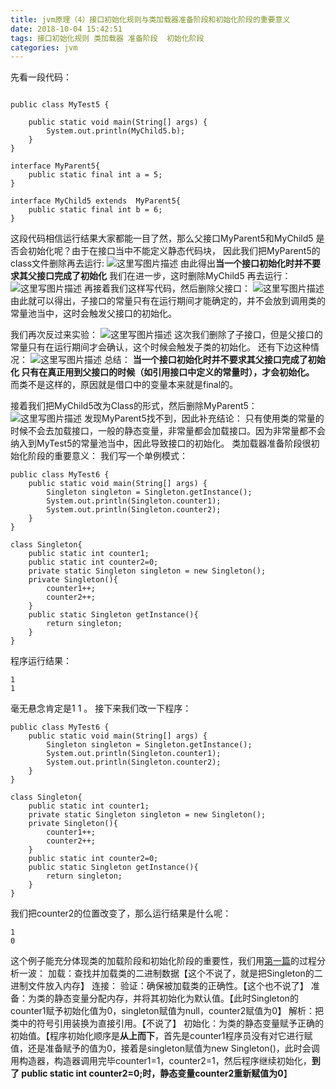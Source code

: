 ```yaml
---
title: jvm原理（4）接口初始化规则与类加载器准备阶段和初始化阶段的重要意义
date: 2018-10-04 15:42:51
tags: 接口初始化规则 类加载器 准备阶段  初始化阶段
categories: jvm
---
```


先看一段代码：

```

public class MyTest5 {

    public static void main(String[] args) {
        System.out.println(MyChild5.b);
    }
}

interface MyParent5{
    public static final int a = 5;
}

interface MyChild5 extends  MyParent5{
    public static final int b = 6;
}
```
这段代码相信运行结果大家都能一目了然，那么父接口MyParent5和MyChild5 是否会初始化呢？由于在接口当中不能定义静态代码块， 因此我们把MyParent5的class文件删除再去运行:
![这里写图片描述](20180226203540320.png)
由此得出**当一个接口初始化时并不要求其父接口完成了初始化**
我们在进一步，这时删除MyChild5 再去运行：
![这里写图片描述](20180226203917865.png)
再接着我们这样写代码，然后删除父接口：
![这里写图片描述](20180226204806352.png)
由此就可以得出，子接口的常量只有在运行期间才能确定的，并不会放到调用类的常量池当中，这时会触发父接口的初始化。

我们再次反过来实验：
![这里写图片描述](20180226205349612.png)
这次我们删除了子接口，但是父接口的常量只有在运行期间才会确认，这个时候会触发子类的初始化。
还有下边这种情况：
![这里写图片描述](20180226211138725.png)
总结：
**当一个接口初始化时并不要求其父接口完成了初始化
只有在真正用到父接口的时候（如引用接口中定义的常量时），才会初始化。** 而类不是这样的，原因就是借口中的变量本来就是final的。

接着我们把MyChild5改为Class的形式，然后删除MyParent5：
![这里写图片描述](20180303133036525.png)
发现MyParent5找不到，因此补充结论：
只有使用类的常量的时候不会去加载接口，一般的静态变量，非常量都会加载接口。因为非常量都不会纳入到MyTest5的常量池当中，因此导致接口的初始化。
类加载器准备阶段很初始化阶段的重要意义：
我们写一个单例模式：

```
public class MyTest6 {
    public static void main(String[] args) {
        Singleton singleton = Singleton.getInstance();
        System.out.println(Singleton.counter1);
        System.out.println(Singleton.counter2);
    }
}

class Singleton{
    public static int counter1;
    public static int counter2=0;
    private static Singleton singleton = new Singleton();
    private Singleton(){
        counter1++;
        counter2++;
    }
    public static Singleton getInstance(){
        return singleton;
    }
}
```

程序运行结果：
```
1
1
```
毫无悬念肯定是1 1 。
接下来我们改一下程序：

```
public class MyTest6 {
    public static void main(String[] args) {
        Singleton singleton = Singleton.getInstance();
        System.out.println(Singleton.counter1);
        System.out.println(Singleton.counter2);
    }
}

class Singleton{
    public static int counter1;
    private static Singleton singleton = new Singleton();
    private Singleton(){
        counter1++;
        counter2++;
    }
    public static int counter2=0;
    public static Singleton getInstance(){
        return singleton;
    }
}

```
我们把counter2的位置改变了，那么运行结果是什么呢：

```
1
0
```
这个例子能充分体现类的加载阶段和初始化阶段的重要性，我们用[第一篇](http://blog.csdn.net/wzq6578702/article/details/79369460)的过程分析一波：
加载：查找并加载类的二进制数据【这个不说了，就是把Singleton的二进制文件放入内存】
连接：
验证：确保被加载类的正确性。【这个也不说了】
准备：为类的静态变量分配内存，并将其初始化为默认值。【此时Singleton的counter1赋予初始化值为0，singleton赋值为null，counter2赋值为0】
解析：把类中的符号引用装换为直接引用。【不说了】
初始化：为类的静态变量赋予正确的初始值。【程序初始化顺序是**从上而下**，首先是counter1程序员没有对它进行赋值，还是准备赋予的值为0，接着是singleton赋值为new Singleton()，此时会调用构造器，构造器调用完毕counter1=1，counter2=1，然后程序继续初始化，**到了 public static int counter2=0;时，静态变量counter2重新赋值为0**】

